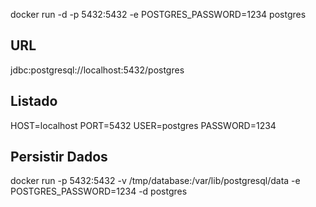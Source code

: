 docker run -d -p 5432:5432 -e POSTGRES_PASSWORD=1234 postgres

## URL
jdbc:postgresql://localhost:5432/postgres

## Listado
HOST=localhost
PORT=5432
USER=postgres
PASSWORD=1234

## Persistir Dados
docker run -p 5432:5432 -v /tmp/database:/var/lib/postgresql/data -e POSTGRES_PASSWORD=1234 -d postgres